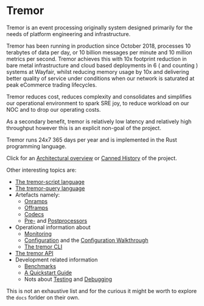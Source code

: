 # Tremor

Tremor is an event processing originally system designed primarily for the needs of platform engineering and infrastructure.

Tremor has been running in production since October 2018, processes 10 terabytes of data per day, or 10 billion messages per minute and 10 million metrics per second. Tremor achieves this with 10x footprint reduction in bare metal infrastructure and cloud based deployments in 6 ( and counting ) systems at Wayfair, whilst reducing memory usage by 10x and delivering better quality of service under conditions when our network is saturated at peak eCommerce trading lifecycles.

Tremor reduces cost, reduces complexity and consolidates and simplifies our operational environment to
spark SRE joy, to reduce workload on our NOC and to drop our operating costs.

As a secondary benefit, tremor is relatively low latency and relatively high throughput however this is
an explicit non-goal of the project.

Tremor runs 24x7 365 days per year and is implemented in the Rust programming language.

Click for an [Architectural overview](./overview.md) or [Canned History](./history.md) of the project.

Other interesting topics are:

* [The tremor-script language](tremor-script/index.md)
* [The tremor-query language](tremor-query/index.md)
* Artefacts namely:
  * [Onramps](artefacts/onramps.md)
  * [Offramps](artefacts/offramps.md)
  * [Codecs](artefacts/codecs.md)
  * [Pre-](artefacts/preprocessors.md) and [Postprocessors](artefacts/postprocessors.md)
* Operational information about
  * [Monitoring](operations/monitoring.md)
  * [Configuration](operations/configuration.md) and the [Configuration Walkthrough](operations/configuration-walkthrough.md)
  * [The tremor CLI](operations/cli.md)
* [The tremor API](api.md)
* Development related information
  * [Benchmarks](development/benchmarking.md)
  * [A Quickstart Guide](development/quick-start.md)
  * Nots about [Testing](development/testing.md) and [Debugging](development/debugging.md)

This is not an exhaustive list and for the curious it might be worth to explore the `docs` forlder on their own.
